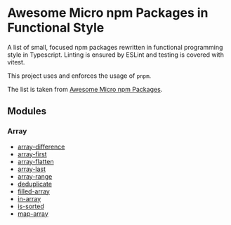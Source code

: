 # Awesome Micro npm Packages in Functional Style

A list of small, focused npm packages rewritten in functional programming style in Typescript. Linting is ensured by ESLint and testing is covered with vitest.

This project uses and enforces the usage of `pnpm`.

The list is taken from [Awesome Micro npm Packages](https://github.com/parro-it/awesome-micro-npm-packages).

## Modules

### Array

- [array-difference](./src/array/array-difference/README.md)
- [array-first](./src/array/array-first/README.md)
- [array-flatten](./src/array/array-flatten/README.md)
- [array-last](./src/array/array-last/README.md)
- [array-range](./src/array/array-range/README.md)
- [deduplicate](./src/array/deduplicate/README.md)
- [filled-array](./src/array/filled/array/README.md)
- [in-array](./src/array/in-array/README.md)
- [is-sorted](./src/is-sorted/README.md)
- [map-array](./src/array/map-array/README.md)
